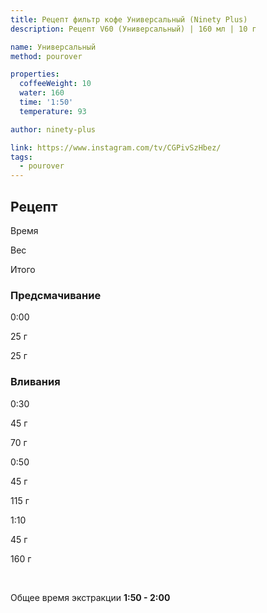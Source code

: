 ```yaml
---
title: Рецепт фильтр кофе Универсальный (Ninety Plus)
description: Рецепт V60 (Универсальный) | 160 мл | 10 г

name: Универсальный
method: pourover

properties:
  coffeeWeight: 10
  water: 160
  time: '1:50'
  temperature: 93

author: ninety-plus

link: https://www.instagram.com/tv/CGPivSzHbez/
tags:
  - pourover
---
```


## Рецепт


<div class="time-line">

Время

Вес

Итого

</div>

### Предсмачивание

<div class="time-line">

0:00

25 г

25 г

</div>


### Вливания

<div class="time-line">

0:30

45 г

70 г

</div>

<div class="time-line">

0:50

45 г

115 г

</div>
<div class="time-line">

1:10

45 г

160 г

</div>
<br>

Общее время экстракции __1:50 - 2:00__

<br>
